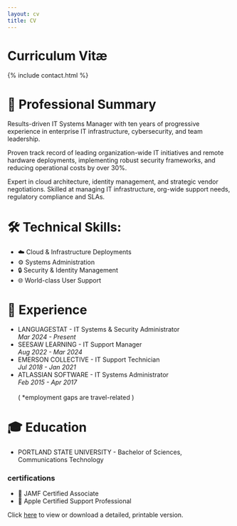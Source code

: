 ```yaml
---
layout: cv
title: CV
---
```


# Curriculum Vitæ

{% include contact.html %}

# 🍎  Professional Summary

Results-driven IT Systems Manager with ten years of progressive experience in enterprise IT infrastructure, cybersecurity, and team leadership. 

Proven track record of leading organization-wide IT initiatives and remote hardware deployments, implementing robust security frameworks, and reducing operational costs by over 30%. 

Expert in cloud architecture, identity management, and strategic vendor negotiations. Skilled at managing IT infrastructure, org-wide support needs, regulatory compliance and SLAs.


# 🛠️  Technical Skills:

* ☁️ Cloud & Infrastructure Deployments
* ⚙️ Systems Administration
* 🔒 Security & Identity Management
* 🌐 World-class User Support

# 💼  Experience

* LANGUAGESTAT - IT Systems & Security Administrator <br><i>Mar 2024 - Present</i>
* SEESAW LEARNING - IT Support Manager <br><i>Aug 2022 - Mar 2024</i>
* EMERSON COLLECTIVE - IT Support Technician <br><i>Jul 2018 - Jan 2021</i>
* ATLASSIAN SOFTWARE - IT Systems Administrator <br><i>Feb 2015 - Apr 2017</i>
<br><br>( *employment gaps are travel-related )		

# 🎓  Education

* PORTLAND STATE UNIVERSITY - Bachelor of Sciences, Communications Technology

### certifications

* 🍎 JAMF Certified Associate
* 🍎 Apple Certified Support Professional

Click [here](assets/files/cv.pdf) to view or download a detailed, printable version. 

